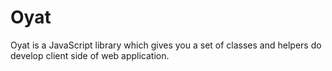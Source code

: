 # Oyat
Oyat is a JavaScript library which gives you a set of classes and helpers do develop client side of web application.

